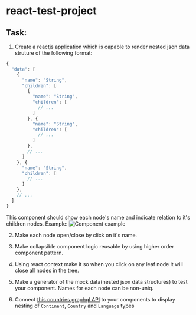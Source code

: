 # react-test-project

## Task:
1. Create a reactjs application which is capable to render nested json data struture of the following format:
```js
{
  "data": [
    {
      "name": "String",
      "children": [
        {
          "name": "String",
          "children": [
            // ...
          ]
        }, {
          "name": "String",
          "children": [
            // ...
          ]
        },
        // ...
      ]
    }, {
      "name": "String",
      "children": [
        // ...
      ]
    },
    // ...
  ]
}
```
This component should show each node's name and indicate relation to it's children nodes. Example:
![Component example](http://static.webdeveloperplus.com/uploads/2009/07/css-amazing-techniques/tree-like-navigation.png)

2. Make each node open/close by click on it's name.

3. Make collapsible component logic reusable by using higher order component pattern.

4. Using react context make it so when you click on any leaf node it will close all nodes in the tree.

5. Make a generator of the mock data(nested json data structures) to test your component. Names for each node can be non-uniq.

6. Connect [this countries graphql API](https://countries.trevorblades.com) to your components to display nesting of `Continent`, `Country` and `Language` types
